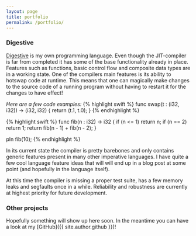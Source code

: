 ```yaml
---
layout: page
title: portfolio
permalink: /portfolio/
---
```


### Digestive
[Digestive](https://github.com/williamsjoblom/compiler-experiment) is my own programming language. Even though the JIT-compiler is far from completed it has some of the base functionality already in place. Features such as functions, basic control flow and composite data types are in a working state. One of the compilers main features is its ability to hotswap code at runtime. This means that one can magically make changes to the source code of a running program without having to restart it for the changes to have effect!

_Here are a few code examples:_
{% highlight swift %}
func swap(t : (i32, i32)) -> (i32, i32) {
     return (t.1, t.0);
}
{% endhighlight %}

{% highlight swift %}
func fib(n : i32) -> i32 {
    if (n <= 1) return n;
    if (n == 2) return 1;
    return fib(n - 1) + fib(n - 2);
}

pln fib(10);
{% endhighlight %}

In its current state the compiler is pretty barebones and only contains generic features present in many other imperative languages. I have quite a few cool language feature ideas that will will end up in a blog post at some point (and hopefully in the language itself).

At this time the compiler is missing a proper test suite, has a few memory leaks and segfaults once in a while. Reliability and robustness are currently at highest priority for future development.

### Other projects
Hopefully something will show up here soon. In the meantime you can have a look at my [GitHub]({{ site.author.github }})!

